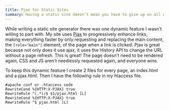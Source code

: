 ```yaml
---
title: Pjax for Static Sites
summary: Having a static site doesn't mean you have to give up on all dynamic features.
---
```

While writing a static site generator there was one dynamic feature I wasn't willing to part with. My site uses [Pjax][pjax] to progressively enhance links, making everything faster by only requesting and replacing the main content, the `[role="main"]` element, of the page when a link is clicked. Pjax is great because not only does it use ajax, it uses the History API to change the URL without a page refresh. This is great! The page doesn't need to be rendered again, CSS and JS aren't needlessly requested again, and everyone wins.

To keep this dynamic feature I create 2 files for every page, an index.html and a pjax.html. Then I have the following rule in my htaccess file.

```apacheconf
#apache conf or .htaccess code
RewriteCond %{HTTP:X-PJAX} true
RewriteRule ^(.*)/$ $1/pjax.html [L]
RewriteCond %{HTTP:X-PJAX} true
RewriteRule ^$ pjax.html [L]
```

[pjax]: http://pjax.heroku.com/
